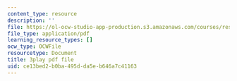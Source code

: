 ```yaml
---
content_type: resource
description: ''
file: https://ol-ocw-studio-app-production.s3.amazonaws.com/courses/res-8-007-cosmic-origin-of-the-chemical-elements-fall-2019/ce13bed2b0ba495dda5eb646a7c41163_SwW1K7Dibc8.pdf
file_type: application/pdf
learning_resource_types: []
ocw_type: OCWFile
resourcetype: Document
title: 3play pdf file
uid: ce13bed2-b0ba-495d-da5e-b646a7c41163
---
```

